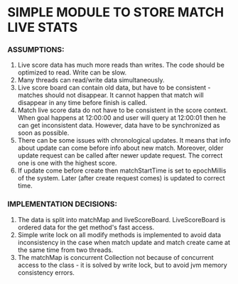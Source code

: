 # SIMPLE MODULE TO STORE MATCH LIVE STATS

### ASSUMPTIONS:
1. Live score data has much more reads than writes. The code should be optimized to read. Write can be slow.
2. Many threads can read/write data simultaneously. 
3. Live score board can contain old data, but have to be consistent - matches should not disappear. It cannot happen that match will disappear in any time before finish is called.
4. Match live score data do not have to be consistent in the score context. When goal happens at 12:00:00 and user will query at 12:00:01 then he can get inconsistent data. However, data have to be synchronized as soon as possible.
5. There can be some issues with chronological updates. It means that info about update can come before info about new match. Moreover, older update request can be called after newer update request. The correct one is one with the highest score.
6. If update come before create then matchStartTime is set to epochMillis of the system. Later (after create request comes) is updated to correct time.


### IMPLEMENTATION DECISIONS:
1. The data is split into matchMap and liveScoreBoard. LiveScoreBoard is ordered data for the get method's fast access.
2. Simple write lock on all modify methods is implemented to avoid data inconsistency in the case when match update and match create came at the same time from two threads.
3. The matchMap is concurrent Collection not because of concurrent access to the class - it is solved by write lock, but to avoid jvm memory consistency errors.
